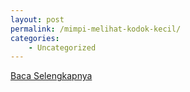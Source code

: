 ```yaml
---
layout: post
permalink: /mimpi-melihat-kodok-kecil/
categories:
    - Uncategorized
---
```


[Baca Selengkapnya](/03)